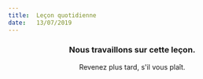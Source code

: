 ```yaml
---
title:  Leçon quotidienne
date:   13/07/2019
---
```


### <center>Nous travaillons sur cette leçon.</center>
<center>Revenez plus tard, s'il vous plaît.</center>